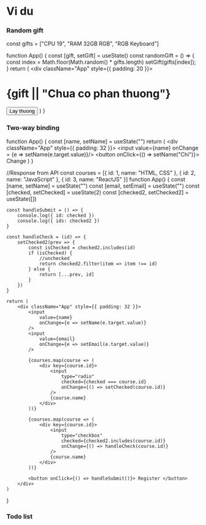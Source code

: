 # Vi du

### Random gift

const gifts = ["CPU 19", "RAM 32GB RGB", "RGB Keyboard"]

function App() {
    const [gift, setGift] = useState()
    const randomGift = () => {
        const index = Math.floor(Math.random() * gifts.length)
        setGift(gifts[index]);
    }
    return (
        <div className="App" style={{ padding: 20 }}>
            <h1>{gift || "Chua co phan thuong"}</h1>
            <button onClick={randomGift}>Lay thuong</button>
        </div>
    )
}

### Two-way binding

function App() {
    const [name, setName] = useState("")
    return (
        <div className="App" style={{ padding: 32 }}>
            <input
                value={name}
            onChange = {e => setName(e.target.value)}/>
            <button onClick={() => setName("Chi")}> Change </button>
        </div>
    )
}

//Response from API
const courses = [{
    id: 1,
    name: "HTML, CSS"
}, {
    id: 2,
    name: "JavaScript"
}, {
    id: 3,
    name: "ReactJS"
}]
function App() {
    const [name, setName] = useState("")
    const [email, setEmail] = useState("")
    const [checked, setChecked] = useState(2)
    const [checked2, setChecked2] = useState([])

    const handleSubmit = () => {
        console.log({ id: checked })
        console.log({ ids: checked2 })
    }

    const handleCheck = (id) => {
        setChecked2(prev => {
            const isChecked = checked2.includes(id)
            if (isChecked) {
                //unchecked
                return checked2.filter(item => item !== id)
            } else {
                return [...prev, id]
            }
        })
    }

    return (
        <div className="App" style={{ padding: 32 }}>
            <input
                value={name}
                onChange={e => setName(e.target.value)}
            />
            <input
                value={email}
                onChange={e => setEmail(e.target.value)}
            />

            {courses.map(course => (
                <div key={course.id}>
                    <input
                        type="radio"
                        checked={checked === course.id}
                        onChange={() => setChecked(course.id)}
                    />
                    {course.name}
                </div>
            ))}

            {courses.map(course => (
                <div key={course.id}>
                    <input
                        type="checkbox"
                        checked={checked2.includes(course.id)}
                        onChange={() => handleCheck(course.id)}
                    />
                    {course.name}
                </div>
            ))}

            <button onClick={() => handleSubmit()}> Register </button>
        </div>
    )
}
### Todo list